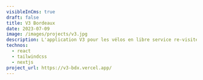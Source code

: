 ```yaml
---
visibleInCms: true
draft: false
title: V3 Bordeaux
date: 2023-07-09
image: /images/projects/v3.jpg
description: L'application V3 pour les vélos en libre service re-visitée et enrichie
technos:
  - react
  - tailwindcss
  - nextjs
project_url: https://v3-bdx.vercel.app/
---
```

